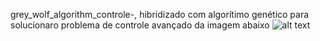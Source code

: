 grey_wolf_algorithm_controle-, hibridizado com algorítimo genético
para solucionaro problema de controle avançado da imagem abaixo 
![alt text](https://github.com/Esdrassousa/Algoritimo-Genetico-quest-de-controle-avancado/blob/master/problema.png)
